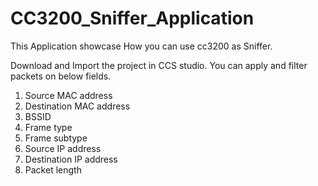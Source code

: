 # CC3200_Sniffer_Application

This Application showcase How you can use cc3200 as Sniffer.  

Download and Import the project in CCS studio.
You can apply and filter packets on below fields.

1. Source MAC address  
2. Destination MAC address  
3. BSSID  
4. Frame type  
5. Frame subtype  
6. Source IP address  
7. Destination IP address  
8. Packet length  
